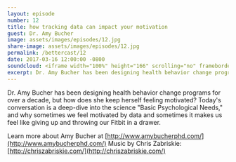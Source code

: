 ```yaml
---
layout: episode
number: 12
title: how tracking data can impact your motivation
guest: Dr. Amy Bucher
image: assets/images/episodes/12.jpg
share-image: assets/images/episodes/12.jpg
permalink: /bettercast/12
date: 2017-03-16 12:00:00 -0800
soundcloud: <iframe width="100%" height="166" scrolling="no" frameborder="no" src="https://w.soundcloud.com/player/?url=https%3A//api.soundcloud.com/tracks/312212221&amp;color=ff5500&amp;auto_play=false&amp;hide_related=false&amp;show_comments=true&amp;show_user=true&amp;show_reposts=false"></iframe>
excerpt: Dr. Amy Bucher has been designing health behavior change programs for over a decade, but how does she keep herself feeling motivated?
---
```


Dr. Amy Bucher has been designing health behavior change programs for over a decade, but how does she keep herself feeling motivated? Today's conversation is a deep-dive into the science "Basic Psychological Needs," and why sometimes we feel motivated by data and sometimes it makes us feel like giving up and throwing our Fitbit in a drawer.

Learn more about Amy Bucher at [http://www.amybucherphd.com/](http://www.amybucherphd.com/)
Music by Chris Zabriskie: [http://chriszabriskie.com/](http://chriszabriskie.com/)
